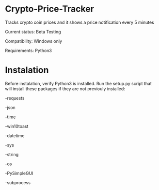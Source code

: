 # Crypto-Price-Tracker
Tracks crypto coin prices and it shows a price notification every 5 minutes

Current status:
Beta Testing

Compatibility:
Windows only

Requirements:
Python3

# Instalation

Before instalation, verify Python3 is installed. Run the setup.py script that will install
these packages if they are not previouly installed:

-requests

-json

-time

-win10toast

-datetime

-sys

-string

-os

-PySimpleGUI

-subprocess
